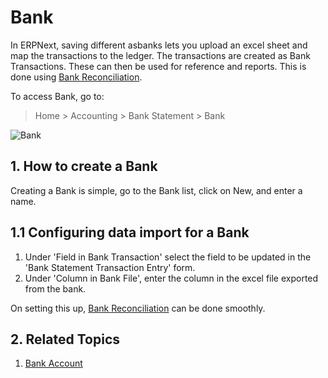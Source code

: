 <!-- add-breadcrumbs -->
# Bank

In ERPNext, saving different asbanks lets you upload an excel sheet and map the transactions to the ledger. The transactions are created as Bank Transactions. These can then be used for reference and reports. This is done using [Bank Reconciliation](/docs/user/manual/en/accounts/bank-reconciliation).

To access Bank, go to:
> Home > Accounting > Bank Statement > Bank

![Bank](/docs/assets/img/accounts/bank.png)

## 1. How to create a Bank
Creating a Bank is simple, go to the Bank list, click on New, and enter a name.

## 1.1 Configuring data import for a Bank

1. Under 'Field in Bank Transaction' select the field to be updated in the 'Bank Statement Transaction Entry' form.
1. Under 'Column in Bank File', enter the column in the excel file exported from the bank.

On setting this up, [Bank Reconciliation](/docs/user/manual/en/accounts/bank-reconciliation) can be done smoothly.

## 2. Related Topics
1. [Bank Account](/docs/user/manual/en/accounts/bank-account)
